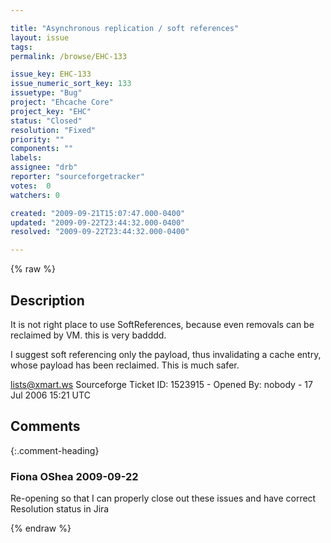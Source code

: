 ```yaml
---

title: "Asynchronous replication / soft references"
layout: issue
tags: 
permalink: /browse/EHC-133

issue_key: EHC-133
issue_numeric_sort_key: 133
issuetype: "Bug"
project: "Ehcache Core"
project_key: "EHC"
status: "Closed"
resolution: "Fixed"
priority: ""
components: ""
labels: 
assignee: "drb"
reporter: "sourceforgetracker"
votes:  0
watchers: 0

created: "2009-09-21T15:07:47.000-0400"
updated: "2009-09-22T23:44:32.000-0400"
resolved: "2009-09-22T23:44:32.000-0400"

---
```




{% raw %}



## Description

<div markdown="1" class="description">

It is not right place to use SoftReferences, because
even removals can be reclaimed by VM. this is very badddd.

I suggest soft referencing only the payload, thus
invalidating a cache entry, whose payload has been
reclaimed. This is much safer.

lists@xmart.ws
Sourceforge Ticket ID: 1523915 - Opened By: nobody - 17 Jul 2006 15:21 UTC

</div>

## Comments


{:.comment-heading}
### **Fiona OShea** <span class="date">2009-09-22</span>

<div markdown="1" class="comment">

Re-opening so that I can properly close out these issues and have correct Resolution status in Jira

</div>



{% endraw %}
